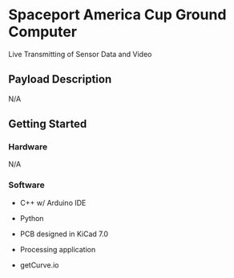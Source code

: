 # Spaceport America Cup Ground Computer

Live Transmitting of Sensor Data and Video

## Payload Description

N/A

## Getting Started

### Hardware

N/A

### Software
- C++ w/ Arduino IDE
- Python
- PCB designed in KiCad 7.0

- Processing application
- getCurve.io
  
